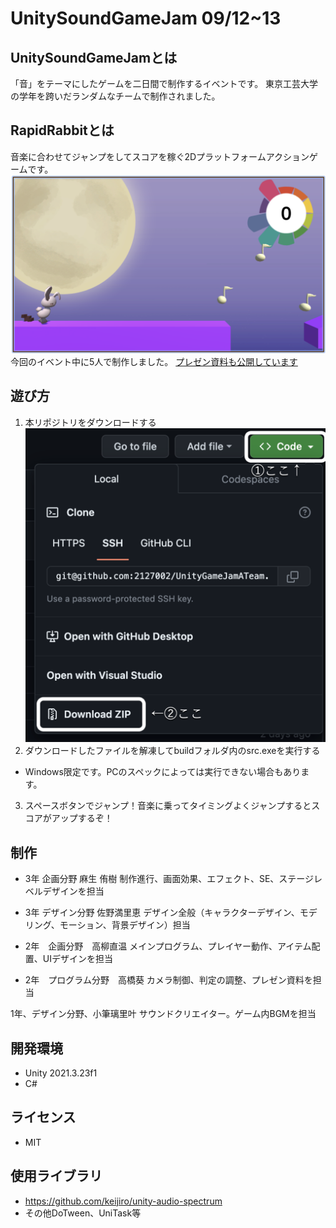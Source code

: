# UnitySoundGameJam 09/12~13

## UnitySoundGameJamとは
「音」をテーマにしたゲームを二日間で制作するイベントです。
東京工芸大学の学年を跨いだランダムなチームで制作されました。

## RapidRabbitとは
音楽に合わせてジャンプをしてスコアを稼ぐ2Dプラットフォームアクションゲームです。
![iamge](https://github.com/2127002/UnityGameJamATeam/blob/main/Images/PlayImage01.png)
今回のイベント中に5人で制作しました。
[プレゼン資料も公開しています](https://docs.google.com/presentation/d/1wk_g3Us87GFHq_B_zd7-uePqpJ01r8e6/edit#slide=id.p2)

## 遊び方
1. 本リポジトリをダウンロードする
![iamge](https://github.com/2127002/UnityGameJamATeam/blob/main/Images/HowToDownload.png)
2. ダウンロードしたファイルを解凍してbuildフォルダ内のsrc.exeを実行する
* Windows限定です。PCのスペックによっては実行できない場合もあります。
3. スペースボタンでジャンプ！音楽に乗ってタイミングよくジャンプするとスコアがアップするぞ！

## 制作
* 3年 企画分野  麻生 侑樹
制作進行、画面効果、エフェクト、SE、ステージレベルデザインを担当

* 3年 デザイン分野 佐野満里恵
デザイン全般（キャラクターデザイン、モデリング、モーション、背景デザイン）担当

* 2年　企画分野　高柳直温
メインプログラム、プレイヤー動作、アイテム配置、UIデザインを担当

* 2年　プログラム分野　高橋葵
カメラ制御、判定の調整、プレゼン資料を担当

1年、デザイン分野、小筆璃里叶
サウンドクリエイター。ゲーム内BGMを担当

## 開発環境
* Unity 2021.3.23f1
* C#

## ライセンス
* MIT

## 使用ライブラリ
* https://github.com/keijiro/unity-audio-spectrum
* その他DoTween、UniTask等